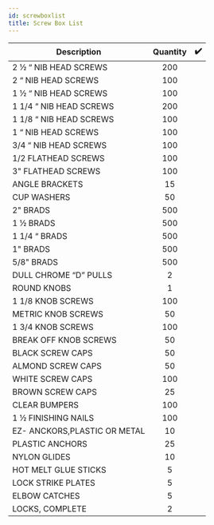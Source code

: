 ```yaml
---
id: screwboxlist
title: Screw Box List
---
```


|  Description     |      Quantity    |  :heavy_check_mark:   |
| ------------- | :-----------: | -----: |
| 2 ½ “ NIB HEAD SCREWS  | 200 |  |
| 2 “ NIB HEAD SCREWS  | 100 |  |
|1 ½ “ NIB HEAD SCREWS  | 100 |  |
|1 1/4 “ NIB HEAD SCREWS  | 200 |  |
|1 1/8 “ NIB HEAD SCREWS  | 100 |  |
|1 “ NIB HEAD SCREWS   | 100 |  |
|3/4 “ NIB HEAD SCREWS  | 100 |  |
|1/2 FLATHEAD SCREWS  | 100 |  |
|3" FLATHEAD SCREWS  | 100 |  |
|ANGLE BRACKETS  | 15 |  |
|CUP WASHERS  | 50 |  |
|2" BRADS  | 500 |  |
|1 ½ BRADS  | 500 |  |
|1 1/4 “ BRADS  | 500 |  |
|1" BRADS  | 500 |  |
|5/8" BRADS  | 500 |  |
|DULL CHROME “D” PULLS  | 2 |  |
|ROUND KNOBS  | 1 |  |
|1 1/8 KNOB SCREWS  | 100 |  |
|METRIC KNOB SCREWS  | 50 |  | |
|1 3/4 KNOB SCREWS  | 100 |  |
|BREAK OFF KNOB SCREWS   | 50 |  |
| BLACK SCREW CAPS   | 50 |  |
|ALMOND SCREW CAPS   | 50 |  |
|WHITE  SCREW CAPS   | 100 |  |
|BROWN SCREW CAPS    | 25 |  |
|CLEAR BUMPERS    | 100 |  |
|1 ½ FINISHING NAILS   | 100 |  |
|EZ- ANCKORS,PLASTIC OR METAL   | 10 |  |
|PLASTIC ANCHORS   | 25 |  |
|NYLON GLIDES   | 10 |  |
|HOT MELT GLUE STICKS   | 5 |  |
|LOCK  STRIKE PLATES   | 5 |  |
|ELBOW CATCHES   | 5 |  |
|LOCKS, COMPLETE   | 2 |  |
